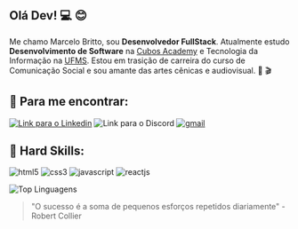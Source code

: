 ## Olá Dev! :computer: :blush: 

Me chamo Marcelo Britto, sou **Desenvolvedor FullStack**. Atualmente estudo **Desenvolvimento de Software** na [Cubos Academy](https://cubos.academy/) e Tecnologia da Informação na [UFMS](https://www.ufms.br/). Estou em trasição de carreira do curso de Comunicação Social e sou amante das artes cênicas e audiovisual. :disguised_face: :clapper:

## 	:speech_balloon: Para me encontrar:

[![Link para o Linkedin](https://img.shields.io/badge/LinkedIn-0077B5?style=for-the-badge&logo=linkedin&logoColor=white)](https://www.linkedin.com/in/jmarcelobc)
![Link para o Discord](https://img.shields.io/badge/Discord-5865F2?style=for-the-badge&logo=discord&logoColor=white)
<a href="mailto:jmarcelobc@gmail.com" target="_blank"> 
   <img src="https://img.shields.io/badge/Gmail-D14836?style=for-the-badge&logo=gmail&logoColor=white" alt="gmail" />
</a>

## 	:open_hands: Hard Skills:
![html5](https://img.shields.io/badge/HTML5-E34F26?style=for-the-badge&logo=html5&logoColor=white)
![css3](https://img.shields.io/badge/CSS3-1572B6?style=for-the-badge&logo=css3&logoColor=white)
![javascript](https://img.shields.io/badge/JavaScript-323330?style=for-the-badge&logo=javascript&logoColor=F7DF1E)
![reactjs](https://img.shields.io/badge/React-20232A?style=for-the-badge&logo=react&logoColor=61DAFB)

![Top Linguagens](https://github-readme-stats.vercel.app/api/top-langs/?username=jmarcelobc&theme=radical&custom_title=Top%20%Linguagens)


> "O sucesso é a soma de pequenos esforços repetidos diariamente" - Robert Collier
